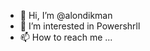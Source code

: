 - 👋 Hi, I’m @alondikman
- 👀 I’m interested in Powershrll
- 📫 How to reach me ...

<!---
alondikman/alondikman is a ✨ special ✨ repository because its `README.md` (this file) appears on your GitHub profile.
You can click the Preview link to take a look at your changes.
--->
